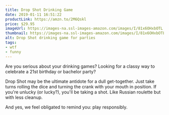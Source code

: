 ```yaml
---
title: Drop Shot Drinking Game
date: 2019-01-11 16:51:22
productLink: https://amzn.to/2M6Qskl
price: $29.95
imageUrl: https://images-na.ssl-images-amazon.com/images/I/81x6OHxbOTL._SX679_.jpg
thumbnail: https://images-na.ssl-images-amazon.com/images/I/81x6OHxbOTL._SR600,315_.jpg
alt: Drop Shot drinking game for parties
tags:
- wtf
- funny
---
```


Are you serious about your drinking games? Looking for a classy way to celebrate a 21st birthday or bachelor party?

Drop Shot may be the ultimate antidote for a dull get-together. Just take turns rolling the dice and turning the crank with your mouth in position. If you're unlucky (or lucky?), you'll be taking a shot. Like Russian roulette but with less cleanup.

And yes, we feel obligated to remind you: play responsibly.
